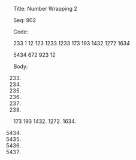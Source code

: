 Title:  Number Wrapping 2

Seq:    902

Code:

233
1
12
123
1233
1233
173 193
1432
1272
1634

5434
672
923
12


Body:

233.
1.
12.
123.
1233.
1233.
173 193
1432.
1272.
1634.

5434.
672.
923.
12.
